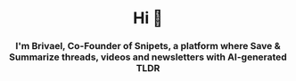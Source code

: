 <h1 align="center">Hi 👋</h1>
<h3 align="center">I'm Brivael, Co-Founder of Snipets, a platform where Save & Summarize threads, videos and newsletters with AI-generated TLDR</h3>
